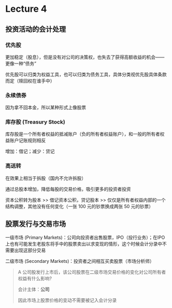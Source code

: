 # Lecture 4

## 投资活动的会计处理

### 优先股

更加稳定（股息），但是没有对公司的决策权，也失去了获得高额收益的机会——更像一种“债务”

优先股可以归类为权益工具，也可以归类为债务工具，具体分类视优先股具体条款而定（赎回权在谁手中）

### 永续债券

因为拿不回本金，所以某种形式上像股票

### 库存股 (Treasury Stock)

库存股是一个所有者权益的抵减账户（负的所有者权益账户），和一般的所有者权益账户记账规则相反

增加：借记；减少：贷记

### 高送转

在效果上相当于拆股（国内不允许拆股）

通过总股本增加，降低每股的交易价格，吸引更多的投资者投资

资本公积转为股本 >> 借记资本公积，贷记股本 >> 仅仅是所有者权益内部的一个结构调整，其他没有任何变化（一张 100 元的钞票换成两张 50 元的钞票）

## 股票发行与交易市场

一级市场 (Primary Markets)：公司向投资者出售股票，IPO（投行业务）；在IPO上也有可能发生老股东将手中的股票卖出以求变现的情形，这个时候会计分录中不需要出现这部分交易

二级市场 (Secondary Markets)：投资者之间相互买卖股票（市场分析师）

> A 公司股发行上市后，该公司股票在二级市场交易价格的变化对公司所有者权益有什么影响?
>
> 会计主体：**公司**
>
> 因此市场上股票价格的变动不需要被记入会计分录
